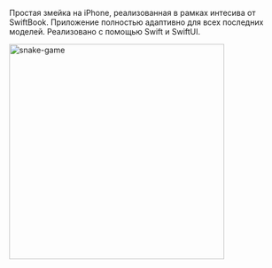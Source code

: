 Простая змейка на iPhone, реализованная в рамках интесива от SwiftBook.
Приложение полностью адаптивно для всех последних моделей. Реализовано с помощью Swift и SwiftUI.

<img width="388" alt="snake-game" src="https://github.com/asyanix/IOS-Snake-Game/assets/111695385/77e5bd60-795a-4cf3-b8e7-d6621190a0e2">
